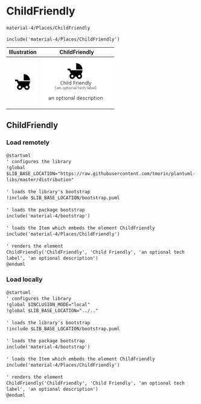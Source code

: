 # ChildFriendly


```text
material-4/Places/ChildFriendly
```

```text
include('material-4/Places/ChildFriendly')
```



| Illustration | ChildFriendly |
| :---: | :---: |
| ![illustration for Illustration](../../material-4/Places/ChildFriendly.png) | ![illustration for ChildFriendly](../../material-4/Places/ChildFriendly.Local.png) |




## ChildFriendly

### Load remotely
```plantuml
@startuml
' configures the library
!global $LIB_BASE_LOCATION="https://raw.githubusercontent.com/tmorin/plantuml-libs/master/distribution"

' loads the library's bootstrap
!include $LIB_BASE_LOCATION/bootstrap.puml

' loads the package bootstrap
include('material-4/bootstrap')

' loads the Item which embeds the element ChildFriendly
include('material-4/Places/ChildFriendly')

' renders the element
ChildFriendly('ChildFriendly', 'Child Friendly', 'an optional tech label', 'an optional description')
@enduml
```

### Load locally
```plantuml
@startuml
' configures the library
!global $INCLUSION_MODE="local"
!global $LIB_BASE_LOCATION="../.."

' loads the library's bootstrap
!include $LIB_BASE_LOCATION/bootstrap.puml

' loads the package bootstrap
include('material-4/bootstrap')

' loads the Item which embeds the element ChildFriendly
include('material-4/Places/ChildFriendly')

' renders the element
ChildFriendly('ChildFriendly', 'Child Friendly', 'an optional tech label', 'an optional description')
@enduml
```

